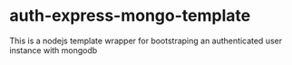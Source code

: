 # auth-express-mongo-template
This is a nodejs template wrapper for bootstraping an authenticated user instance with mongodb 
